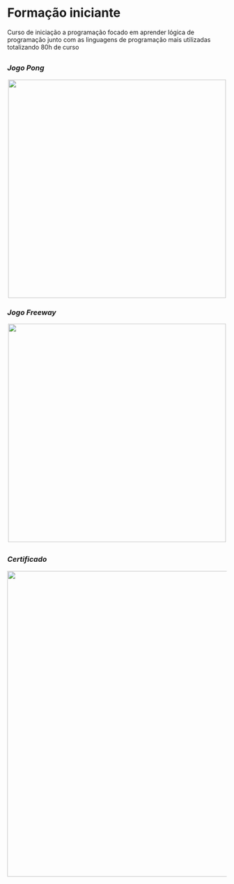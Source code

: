 # Formação iniciante
Curso de iniciação a programação focado em aprender lógica de programação junto com as linguagens de programação mais utilizadas totalizando 80h de curso
##

### *Jogo Pong*
<div align="center">
<img src="https://user-images.githubusercontent.com/80546584/153609517-ce48edb4-768f-4fe0-8a75-5d9fd04aaaa9.png" width="500px" />
</div>

### *Jogo Freeway*
<div align="center">
<img src="https://user-images.githubusercontent.com/80546584/153610845-cebb7223-6002-469f-99a3-30bb17aabc5d.png" width="500px" />
</div>

##
### *Certificado*
<div align="center">
<img src="https://user-images.githubusercontent.com/80546584/147533144-9d65a2bd-95aa-4077-8dc7-c4fc5865e909.png" width="700px" />
</div>
